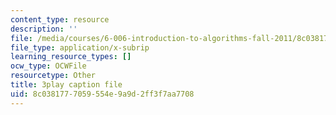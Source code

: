 ```yaml
---
content_type: resource
description: ''
file: /media/courses/6-006-introduction-to-algorithms-fall-2011/8c0381777059554e9a9d2ff3f7aa7708_Zc54gFhdpLA.vtt
file_type: application/x-subrip
learning_resource_types: []
ocw_type: OCWFile
resourcetype: Other
title: 3play caption file
uid: 8c038177-7059-554e-9a9d-2ff3f7aa7708
---
```

